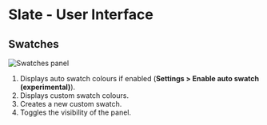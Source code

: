 # Slate - User Interface

## Swatches

![Swatches panel](https://github.com/mitchcurtis/slate/blob/master/doc/images/slate-swatches-panel.png)

1. Displays auto swatch colours if enabled (**Settings > Enable auto swatch (experimental)**).
2. Displays custom swatch colours.
3. Creates a new custom swatch.
4. Toggles the visibility of the panel.
